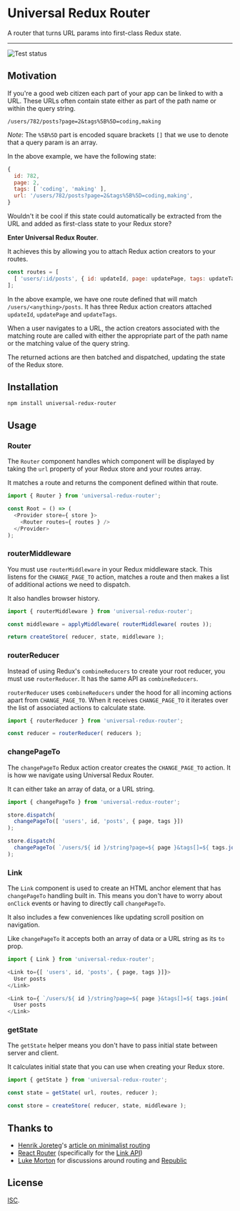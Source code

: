 # Universal Redux Router

A router that turns URL params into first-class Redux state.

---

![Test status](https://img.shields.io/travis/colinmeinke/universal-redux-router.svg)

## Motivation

If you're a good web citizen each part of your app can be
linked to with a URL. These URLs often contain state either
as part of the path name or within the query string.

```
/users/782/posts?page=2&tags%5B%5D=coding,making
```

*Note*: The `%5B%5D` part is encoded square brackets `[]`
that we use to denote that a query param is an array.

In the above example, we have the following state:

```js
{
  id: 782,
  page: 2,
  tags: [ 'coding', 'making' ],
  url: '/users/782/posts?page=2&tags%5B%5D=coding,making',
}
```

Wouldn't it be cool if this state could automatically be
extracted from the URL and added as first-class state to your
Redux store?

**Enter Universal Redux Router**.

It achieves this by allowing you to attach Redux action
creators to your routes.

```js
const routes = [
  [ 'users/:id/posts', { id: updateId, page: updatePage, tags: updateTags }, <UsersPosts /> ],
];
```

In the above example, we have one route defined that will
match `/users/<anything>/posts`. It has three Redux action
creators attached `updateId`, `updatePage` and `updateTags`.

When a user navigates to a URL, the action creators associated
with the matching route are called with either the appropriate
part of the path name or the matching value of the query
string.

The returned actions are then batched and dispatched, updating
the state of the Redux store.

## Installation

```
npm install universal-redux-router
```

## Usage

### Router

The `Router` component handles which component will be
displayed by taking the `url` property of your Redux store and
your routes array.

It matches a route and returns the component defined within
that route.

```js
import { Router } from 'universal-redux-router';

const Root = () => (
  <Provider store={ store }>
    <Router routes={ routes } />
  </Provider>
);
```

### routerMiddleware

You must use `routerMiddleware` in your Redux middleware
stack. This listens for the `CHANGE_PAGE_TO` action, matches a
route and then makes a list of additional actions we need to
dispatch.

It also handles browser history.

```js
import { routerMiddleware } from 'universal-redux-router';

const middleware = applyMiddleware( routerMiddleware( routes ));

return createStore( reducer, state, middleware );
```

### routerReducer

Instead of using Redux's `combineReducers` to create your
root reducer, you must use `routerReducer`. It has the same
API as `combineReducers`.

`routerReducer` uses `combineReducers` under the hood for all
incoming actions apart from `CHANGE_PAGE_TO`. When it receives
`CHANGE_PAGE_TO` it iterates over the list of associated
actions to calculate state.

```js
import { routerReducer } from 'universal-redux-router';

const reducer = routerReducer( reducers );
```

### changePageTo

The `changePageTo` Redux action creator creates the
`CHANGE_PAGE_TO` action. It is how we navigate using Universal
Redux Router.

It can either take an array of data, or a URL string.

```js
import { changePageTo } from 'universal-redux-router';

store.dispatch(
  changePageTo([ 'users', id, 'posts', { page, tags }])
);

store.dispatch(
  changePageTo( `/users/${ id }/string?page=${ page }&tags[]=${ tags.join( ',' )}` )
);
```

### Link

The `Link` component is used to create an HTML anchor element
that has `changePageTo` handling built in. This means you
don't have to worry about `onClick` events or having to
directly call `changePageTo`.

It also includes a few conveniences like updating scroll
position on navigation.

Like `changePageTo` it accepts both an array of data or a URL
string as its `to` prop.

```js
import { Link } from 'universal-redux-router';

<Link to={[ 'users', id, 'posts', { page, tags }]}>
  User posts
</Link>

<Link to={ `/users/${ id }/string?page=${ page }&tags[]=${ tags.join( ',' )}` }>
  User posts
</Link>
```

### getState

The `getState` helper means you don't have to pass initial
state between server and client.

It calculates initial state that you can use when creating
your Redux store.

```js
import { getState } from 'universal-redux-router';

const state = getState( url, routes, reducer );

const store = createStore( reducer, state, middleware );
```

## Thanks to

- [Henrik Joreteg](https://twitter.com/HenrikJoreteg)'s [article on minimalist routing](https://gist.github.com/HenrikJoreteg/530c1da6a5e0ff9bd9ad)
- [React Router](https://github.com/rackt/react-router) (specifically for the [Link API](https://github.com/rackt/react-router/blob/master/modules/Link.js))
- [Luke Morton](https://twitter.com/lukemorton) for discussions around routing and [Republic](https://github.com/lukemorton/republic)

## License

[ISC](./LICENSE.md).
